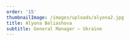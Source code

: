 ```yaml
---
order: '15'
thumbnailImage: /images/uploads/alyona2.jpg
title: Alyona Beliashova
subtitle: General Manager – Ukraine
---
```


